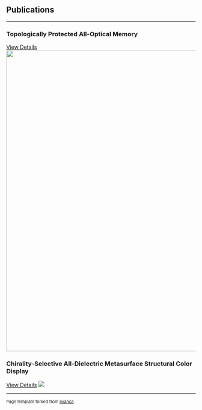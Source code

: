 ## Publications

---

### Topologically Protected All-Optical Memory

[View Details](/sample_page)<br/>
<img src="images/350dpi_JPG.jpg" width="600" height="800">

### Chirality-Selective All-Dielectric Metasurface Structural Color Display

[View Details](/sample_page)
<img src="images/350dpi_JPG.jpg?raw=true"/>




---
<p style="font-size:11px">Page template forked from <a href="https://github.com/evanca/quick-portfolio">evanca</a></p>
<!-- Remove above link if you don't want to attibute -->
